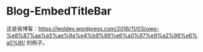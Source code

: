 # Blog-EmbedTitleBar
这是我博客：https://leoldev.wordpress.com/2016/11/03/uwp-%e8%87%aa%e5%ae%9a%e4%b9%89%e6%a0%87%e9%a2%98%e6%a0%8f/
的例子。
